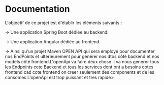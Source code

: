 # Documentation
L'objectif de ce projet est d'établir les éléments suivants :

-> Une application Spring Boot dédiée au backend.

-> Une application Angular dédiée au frontend.

-> Ainsi qu'un projet Maven OPEN API qui sera employé pour documenter nos EndPoints et ultérieurement pour générer nos dtos côté backend et nos models côté frontend.L'openApi va faire 
deux chose il va nous generer tous les Endpoints cote Backend et tous les services dont ont a besoins cotes frontend cad cote frontend on creer seulement des components et de les
consomes.L'openApi est trop puissant et tres rapide>
